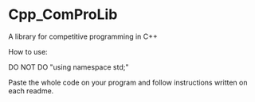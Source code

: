 # Cpp_ComProLib
A library for competitive programming in C++

How to use:

  DO NOT DO "using namespace std;"
  
  Paste the whole code on your program and follow instructions written on each readme.
